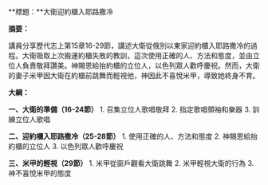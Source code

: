 **標題：**大衛迎約櫃入耶路撒冷

**摘要：**

講員分享歷代志上第15章16-29節，講述大衛從俄別以東家迎約櫃入耶路撒冷的過程。大衛吸取上次搬運約櫃失敗的教訓，這次使用正確的人、方法和態度，並由立位人負責敬拜讚美。神賜恩給抬約櫃的立位人，以色列眾人歡呼慶祝。然而，大衛的妻子米甲因大衛在約櫃前跳舞而輕視他，神因此不喜悅米甲，導致她終身不育。

**大綱：**

**一、大衛的準備（16-24節）**
    1. 召集立位人歌唱敬拜
    2. 指定歌唱領袖和樂器
    3. 訓練立位人歌唱

**二、迎約櫃入耶路撒冷（25-28節）**
    1. 使用正確的人、方法和態度
    2. 神賜恩給抬約櫃的立位人
    3. 以色列眾人歡呼慶祝

**三、米甲的輕視（29節）**
    1. 米甲從窗戶觀看大衛跳舞
    2. 米甲輕視大衛的行為
    3. 神不喜悅米甲的態度